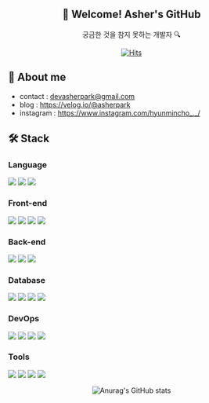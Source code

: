 <div align="center">

  <h2>🎉 Welcome! Asher's GitHub </h2>
  
  궁금한 것을 참지 못하는 개발자 🔍 <br>

  <div align="center">
    
[![Hits](https://hits.seeyoufarm.com/api/count/incr/badge.svg?url=https%3A%2F%2Fgithub.com%2FParkAsher&count_bg=%23A1D9BC&title_bg=%23555555&icon=&icon_color=%23E7E7E7&title=views&edge_flat=false)](https://hits.seeyoufarm.com)

  </div>
  
</div>
  
  
## 📢 About me
- contact : devasherpark@gmail.com
- blog : https://velog.io/@asherpark
- instagram : https://www.instagram.com/hyunmincho_._/

## 🛠 Stack
### Language
<img src="https://img.shields.io/badge/JavaScript-F7DF1E?style=flat&logo=JavaScript&logoColor=white" /> <img src="https://img.shields.io/badge/TypeScript-3178C6?style=flat&logo=TypeScript&logoColor=white" /> <img src="https://img.shields.io/badge/Python-3776AB?style=flat&logo=Python&logoColor=white" />


### Front-end
<img src="https://img.shields.io/badge/HTML5-E34F26?style=flat&logo=HTML5&logoColor=white" /> <img src="https://img.shields.io/badge/CSS3-1572B6?style=flat&logo=CSS3&logoColor=white" /> <img src="https://img.shields.io/badge/React-61DAFB?style=flat&logo=React&logoColor=white" /> <img src="https://img.shields.io/badge/Bootstrap-7952B3?style=flat&logo=Bootstrap&logoColor=white" /> 

### Back-end
<img src="https://img.shields.io/badge/Node.js-339933?style=flat&logo=Node.js&logoColor=white" /> <img src="https://img.shields.io/badge/Express-000000?style=flat&logo=Express&logoColor=white" /> <img src="https://img.shields.io/badge/NestJS-E0234E?style=flat&logo=NestJS&logoColor=white" />

### Database
<img src="https://img.shields.io/badge/MySQL-4479A1?style=flat&logo=MySQL&logoColor=white" /> <img src="https://img.shields.io/badge/MongoDB-47A248?style=flat&logo=MongoDB&logoColor=white" /> <img src="https://img.shields.io/badge/Redis-DC382D?style=flat&logo=Redis&logoColor=white" /> <img src="https://img.shields.io/badge/MariaDB-003545?style=flat&logo=MariaDB&logoColor=white" />

### DevOps
<img src="https://img.shields.io/badge/Amazon EC2-FF9900?style=flat&logo=Amazon EC2&logoColor=white" /> <img src="https://img.shields.io/badge/Amazon RDS-527FFF?style=flat&logo=Amazon RDS&logoColor=white" /> <img src="https://img.shields.io/badge/Amazon S3-569A31?style=flat&logo=Amazon S3&logoColor=white" /> <img src="https://img.shields.io/badge/Heroku-430098?style=flat&logo=Heroku&logoColor=white" />

### Tools
<img src="https://img.shields.io/badge/Git-F05032?style=flat&logo=Git&logoColor=white" /> <img src="https://img.shields.io/badge/GitHub-181717?style=flat&logo=GitHub&logoColor=white" /> <img src="https://img.shields.io/badge/Slack-4A154B?style=flat&logo=Slack&logoColor=white" /> <img src="https://img.shields.io/badge/Notion-000000?style=flat&logo=Notion&logoColor=white" />


<div align="center">
  
  ![Anurag's GitHub stats](https://github-readme-stats.vercel.app/api?username=ParkAsher&show_icons=true&theme=aura)
  
 </div>
